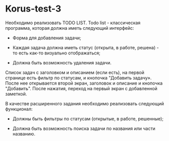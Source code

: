 # Korus-test-3

Необходимо реализовать TODO LIST.
Todo list - классическая программа, которая должна иметь следующий интерфейс:

+ Форма для добавления задачи;

+ Каждая задача должна иметь статус (открыта, в работе, решена) - то есть как-то визуально отображаться;

+ Должна быть возможность удаления задачи.


Список задач с заголовком и описанием (если есть), на первой странице есть фильтр по статусам, и кнопочка "Добавить задачу». После нее открывается второй экран, заголовок и описание и кнопочка "Добавить". После нажатия, переход на первый экран с добавленной заметкой.

В качестве расширенного задания необходимо реализовать следующий функционал:

+ Должны быть фильтры по статусам (открытые, в работе, решенные);

+ Должна быть возможность поиска задачи по названия или части названию.
